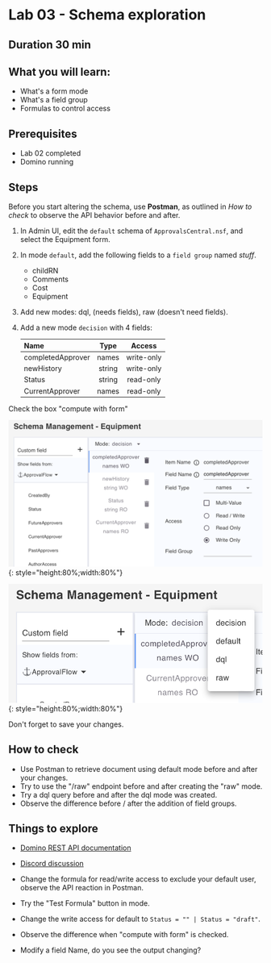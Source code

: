 # Lab 03 - Schema exploration

## Duration 30 min

## What you will learn:

- What's a form mode
- What's a field group
- Formulas to control access

## Prerequisites

- Lab 02 completed
- Domino running

## Steps

Before you start altering the schema, use **Postman**, as outlined in _How to check_ to observe the API behavior before and after.

1. In Admin UI, edit the `default` schema of `ApprovalsCentral.nsf`, and select the Equipment form.
2. In mode `default`, add the following fields to a `field group` named *stuff*.

    - childRN
    - Comments
    - Cost
    - Equipment

3. Add new modes: dql, (needs fields), raw (doesn't need fields).
4. Add a new mode `decision` with 4 fields:

    | Name              |  Type  |   Access   |
    | ----------------- | :----: | :--------: |
    | completedApprover | names  | write-only |
    | newHistory        | string | write-only |
    | Status            | string | read-only  |
    | CurrentApprover   | names  | read-only  |

  Check the box "compute with form"

  ![Decision mode](img/DecisionScope.png){: style="height:80%;width:80%"}

  ![additional modes](img/EquipmentModes.png){: style="height:80%;width:80%"}

  Don't forget to save your changes.

## How to check

- Use Postman to retrieve document using default mode before and after your changes.
- Try to use the "/raw" endpoint before and after creating the "raw" mode.
- Try a dql query before and after the dql mode was created.
- Observe the difference before / after the addition of field groups.

## Things to explore

- [Domino REST API documentation](https://opensource.hcltechsw.com/Domino-rest-api/index.html)

- [Discord discussion](https://discord.com/invite/jmRHpDRnH4)

- Change the formula for read/write access to exclude your default user, observe the API reaction in Postman.
- Try the "Test Formula" button in mode.
- Change the write access for default to `Status = "" | Status = "draft"`.
- Observe the difference when "compute with form" is checked.
- Modify a field Name, do you see the output changing?
